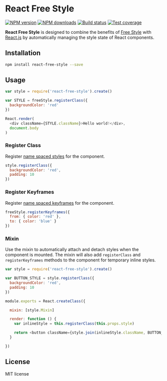 # React Free Style

[![NPM version][npm-image]][npm-url]
[![NPM downloads][downloads-image]][downloads-url]
[![Build status][travis-image]][travis-url]
[![Test coverage][coveralls-image]][coveralls-url]

**React Free Style** is designed to combine the benefits of [Free Style](https://github.com/blakeembrey/free-style) with [React.js](https://github.com/facebook/react) by automatically managing the style state of React components.

## Installation

```sh
npm install react-free-style --save
```

## Usage

```js
var style = require('react-free-style').create()

var STYLE = freeStyle.registerClass({
  backgroundColor: 'red'
})

React.render(
  <div className={STYLE.className}>Hello world!</div>,
  document.body
)
```

### Register Class

Register [name spaced styles](https://github.com/blakeembrey/free-style#namespaced-styles) for the component.

```js
style.registerClass({
  backgroundColor: 'red',
  padding: 10
})
```

### Register Keyframes

Register [name spaced keyframes](https://github.com/blakeembrey/free-style#keyframes) for the component.

```js
freeStyle.registerKeyframes({
  from: { color: 'red' },
  to: { color: 'blue' }
})
```

### Mixin

Use the mixin to automatically attach and detach styles when the component is mounted. The mixin will also add `registerClass` and `registerKeyframes` methods to the component for temporary inline styles.

```js
var style = require('react-free-style').create()

var BUTTON_STYLE = style.registerClass({
  backgroundColor: 'red',
  padding: 10
})

module.exports = React.createClass({

  mixin: [style.Mixin]

  render: function () {
    var inlineStyle = this.registerClass(this.props.style)

    return <button className={style.join(inlineStyle.className, BUTTON_STYLE.className)} />
  }

})
```

## License

MIT license

[npm-image]: https://img.shields.io/npm/v/react-free-style.svg?style=flat
[npm-url]: https://npmjs.org/package/react-free-style
[downloads-image]: https://img.shields.io/npm/dm/react-free-style.svg?style=flat
[downloads-url]: https://npmjs.org/package/react-free-style
[travis-image]: https://img.shields.io/travis/blakeembrey/react-free-style.svg?style=flat
[travis-url]: https://travis-ci.org/blakeembrey/react-free-style
[coveralls-image]: https://img.shields.io/coveralls/blakeembrey/react-free-style.svg?style=flat
[coveralls-url]: https://coveralls.io/r/blakeembrey/react-free-style?branch=master
